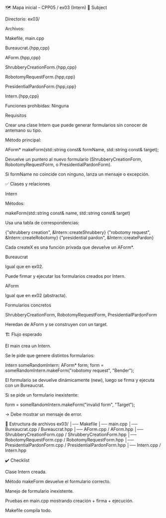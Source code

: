 🗺️ Mapa inicial – CPP05 / ex03 (Intern)
📌 Subject

Directorio: ex03/

Archivos:

Makefile, main.cpp

Bureaucrat.{hpp,cpp}

AForm.{hpp,cpp}

ShrubberyCreationForm.{hpp,cpp}

RobotomyRequestForm.{hpp,cpp}

PresidentialPardonForm.{hpp,cpp}

Intern.{hpp,cpp}

Funciones prohibidas: Ninguna

Requisitos

Crear una clase Intern que puede generar formularios sin conocer de antemano su tipo.

Método principal:

AForm* makeForm(std::string const& formName, std::string const& target);


Devuelve un puntero al nuevo formulario (ShrubberyCreationForm, RobotomyRequestForm, o PresidentialPardonForm).

Si formName no coincide con ninguno, lanza un mensaje o excepción.

✅ Clases y relaciones

Intern

Métodos:

makeForm(std::string const& name, std::string const& target)

Usa una tabla de correspondencias:

{"shrubbery creation", &Intern::createShrubbery}
{"robotomy request", &Intern::createRobotomy}
{"presidential pardon", &Intern::createPardon}


Cada createX es una función privada que devuelve un AForm*.

Bureaucrat

Igual que en ex02.

Puede firmar y ejecutar los formularios creados por Intern.

AForm

Igual que en ex02 (abstracta).

Formularios concretos

ShrubberyCreationForm, RobotomyRequestForm, PresidentialPardonForm

Heredan de AForm y se construyen con un target.

🏗️ Flujo esperado

El main crea un Intern.

Se le pide que genere distintos formularios:

Intern someRandomIntern;
AForm* form;
form = someRandomIntern.makeForm("robotomy request", "Bender");


El formulario se devuelve dinámicamente (new), luego se firma y ejecuta con un Bureaucrat.

Si se pide un formulario inexistente:

form = someRandomIntern.makeForm("invalid form", "Target");


→ Debe mostrar un mensaje de error.

📂 Estructura de archivos
ex03/
│── Makefile
│── main.cpp
│── Bureaucrat.cpp / Bureaucrat.hpp
│── AForm.cpp / AForm.hpp
│── ShrubberyCreationForm.cpp / ShrubberyCreationForm.hpp
│── RobotomyRequestForm.cpp / RobotomyRequestForm.hpp
│── PresidentialPardonForm.cpp / PresidentialPardonForm.hpp
│── Intern.cpp / Intern.hpp

✔️ Checklist

 Clase Intern creada.

 Método makeForm devuelve el formulario correcto.

 Manejo de formulario inexistente.

 Pruebas en main.cpp mostrando creación + firma + ejecución.

 Makefile compila todo.
